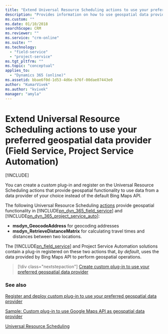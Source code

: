 ```yaml
---
title: "Extend Universal Resource Scheduling actions to use your preferred geospatial data provider | MicrosoftDocs"
description: "Provides information on how to use geospatial data providers of your choice instead of the default Bing Maps in Dynamics 365 for Field Service and Dynamics 365 for Project Service Automation."
ms.custom: ""
ms.date: 01/10/2018
searchScope: CRM
ms.reviewer: ""
ms.service: "crm-online"
ms.suite: ""
ms.technology: 
  - "field-service"
  - "project-service"
ms.tgt_pltfrm: ""
ms.topic: "conceptual"
applies_to: 
  - "Dynamics 365 (online)"
ms.assetid: bbae6f0d-1d53-4d6e-b76f-00dae07443e0
author: "KumarVivek"
ms.author: "kvivek"
manager: "amyla"
---
```

# Extend Universal Resource Scheduling actions to use your preferred geospatial data provider (Field Service, Project Service Automation)

[!INCLUDE[](../../includes/cc_applies_to_update_9_0_0.md)]

You can create a *custom* plug-in and register on the Universal Resource Scheduling actions that provide geospatial functionality to use data from a data provider of your choice instead of the default Bing Maps API.

The following Universal Resource Scheduling [actions](../../customize/actions.md) provide geospatial functionality in [!INCLUDE[pn_dyn_365_field_service](../../includes/pn-dyn-365-field-service.md)] and [!INCLUDE[pn_dyn_365_project_service_auto](../../includes/pn-dyn-365-project-service-auto.md)]:
- **msdyn_GeocodeAddress** for geocoding addresses
- **msdyn_RetrieveDistanceMatrix** for calculating travel times and distances between two locations. 

The [!INCLUDE[pn_field_service](../../includes/pn-field-service.md)] and Project Service Automation solutions contain a plug-in registered on these two actions that, *by default*, uses the data provided by Bing Maps API to perform geospatial operations.

> [!div class="nextstepaction"]
> [Create custom plug-in to use your preferred geospatial data provider](create-custom-plugin-preferred-geospatial-data-provider.md)

### See also

[Register and deploy custom plug-in to use your preferred geospatial data provider](register-deploy-custom-plugin-preferred-geospatial-data-provider.md)

[Sample: Custom plug-in to use Google Maps API as geospatial data provider](sample-custom-plugin-google-geospatial-data-provider.md)

[Universal Resource Scheduling](../schedule-anything-with-universal-resource-scheduling.md)  
    